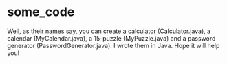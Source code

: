 # some_code
Well, as their names say, you can create a calculator (Calculator.java), a calendar (MyCalendar.java), a 15-puzzle (MyPuzzle.java) and a password generator (PasswordGenerator.java).
I wrote them in Java.
Hope it will help you!
